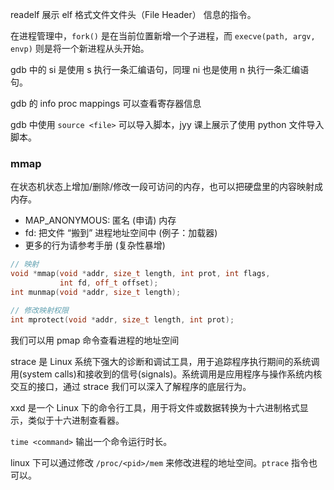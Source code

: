 readelf 展示 elf 格式文件文件头（File Header） 信息的指令。

在进程管理中，`fork()` 是在当前位置新增一个子进程，而 `execve(path, argv, envp)` 则是将一个新进程从头开始。

gdb 中的 si 是使用 s 执行一条汇编语句，同理 ni 也是使用 n 执行一条汇编语句。

gdb 的 info proc mappings 可以查看寄存器信息

gdb 中使用 `source <file>` 可以导入脚本，jyy 课上展示了使用 python 文件导入脚本。

### mmap

在状态机状态上增加/删除/修改一段可访问的内存，也可以把硬盘里的内容映射成内存。

- MAP_ANONYMOUS: 匿名 (申请) 内存
- fd: 把文件 “搬到” 进程地址空间中 (例子：加载器)
- 更多的行为请参考手册 (复杂性暴增)

```cpp
// 映射
void *mmap(void *addr, size_t length, int prot, int flags,
           int fd, off_t offset);
int munmap(void *addr, size_t length);

// 修改映射权限
int mprotect(void *addr, size_t length, int prot);
```

我们可以用 pmap 命令查看进程的地址空间 

strace 是 Linux 系统下强大的诊断和调试工具，用于追踪程序执行期间的系统调用(system calls)和接收到的信号(signals)。系统调用是应用程序与操作系统内核交互的接口，通过 strace 我们可以深入了解程序的底层行为。

xxd 是一个 Linux 下的命令行工具，用于将文件或数据转换为十六进制格式显示，类似于十六进制查看器。

`time <command>` 输出一个命令运行时长。

linux 下可以通过修改 `/proc/<pid>/mem` 来修改进程的地址空间。`ptrace` 指令也可以。

